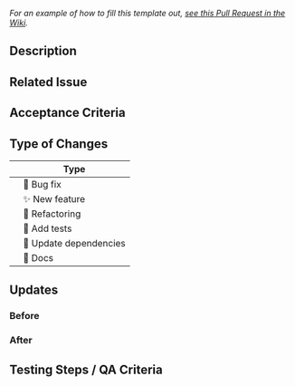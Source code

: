 _For an example of how to fill this template out, [see this Pull Request in the Wiki](https://github.com/YurisCodingClub/DevCV/wiki/How-to-create-a-pull-request)._ 

## Description

<!-- What does this code change? Why did I choose this approach? Did I learn anything worth sharing? Reminder: This will be a publicly facing representation of your work (READ: help you land that sweet dev gig). -->

## Related Issue

<!-- If you write "closes" followed by the Github issue number, it will automatically close the issue for you when the PR merges -->

## Acceptance Criteria

<!-- Include AC from the Github issue -->

## Type of Changes

<!-- Add another type if needed and put an `✓` for the applicable box: -->

|     | Type                       |
| --- | -------------------------- |
|    | :bug: Bug fix              |
|    | :sparkles: New feature     |
|    | :hammer: Refactoring       |
|    | :100: Add tests            |
|    | :link: Update dependencies |
|    | :scroll: Docs              |

## Updates

### Before

<!-- If UI feature, take provide screenshots -->
<!-- Provide links to documentation for further reading if needed -->


### After

<!-- If UI feature, take provide screenshots -->
<!-- Provide links to documentation for further reading if needed -->


## Testing Steps / QA Criteria

<!-- Provide steps the reviewers need to follow to properly test your additions. -->
